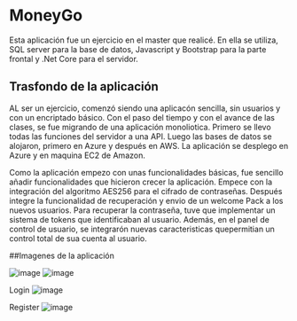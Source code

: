 # MoneyGo
Esta aplicación fue un ejercicio en el master que realicé. En ella se utiliza, SQL server para la base de datos, Javascript y Bootstrap para la parte frontal y .Net Core para el servidor.

## Trasfondo de la aplicación
AL ser un  ejercicio, comenzó siendo una aplicacón sencilla, sin usuarios y con un encriptado básico.
Con el paso del tiempo y con el avance de las clases, se fue migrando de una aplicación monoliotica. Primero se llevo todas las funciones del servidor a una API. 
Luego las bases de datos se alojaron, primero en Azure y después en AWS.
La aplicación se desplego en Azure y en maquina EC2 de Amazon.

Como la aplicación empezo con unas funcionalidades básicas, fue sencillo añadir funcionalidades que hicieron crecer la aplicación.
Empece con la integración del algoritmo AES256 para el cifrado de contraseñas. 
Después integre la funcionalidad de recuperación y envio de un welcome Pack a los nuevos usuarios.
Para recuperar la contraseña, tuve que implementar un sistema de tokens que identificaban al usuario.
Además, en el panel de control de usuario, se integrarón nuevas caracteristicas quepermitian un control total de sua cuenta al usuario.

##Imagenes de la aplicación

![image](https://user-images.githubusercontent.com/40211718/236894860-f7842ae3-d23a-4d3a-b1fa-052d9ee179a2.png)
![image](https://user-images.githubusercontent.com/40211718/236895514-3ae08fa9-91d6-43cb-81ce-32ab582aff4c.png)

Login
![image](https://user-images.githubusercontent.com/40211718/236897220-3774caf9-bdc8-4311-be8b-dd54ef4f7932.png)


Register
![image](https://user-images.githubusercontent.com/40211718/236894711-853f83c9-6369-4376-8654-702a1a710d64.png)
